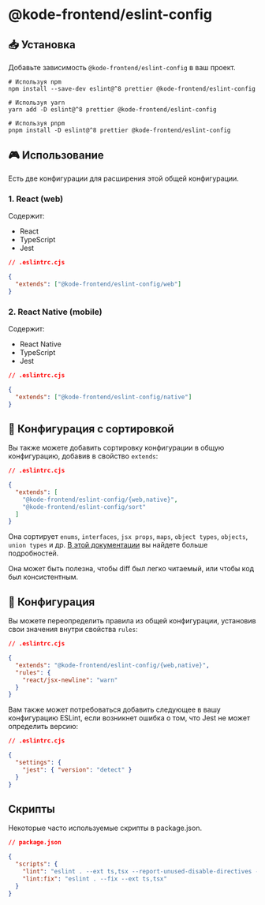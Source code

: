 # @kode-frontend/eslint-config

## 📥 Установка

Добавьте зависимость `@kode-frontend/eslint-config` в ваш проект.

```shell
# Используя npm
npm install --save-dev eslint@^8 prettier @kode-frontend/eslint-config

# Используя yarn
yarn add -D eslint@^8 prettier @kode-frontend/eslint-config

# Используя pnpm
pnpm install -D eslint@^8 prettier @kode-frontend/eslint-config
```

## 🎮 Использование

Есть две конфигурации для расширения этой общей конфигурации.

### 1. React (web)

Содержит:

- React
- TypeScript
- Jest

```json
// .eslintrc.cjs

{
  "extends": ["@kode-frontend/eslint-config/web"]
}
```

### 2. React Native (mobile)

Содержит:

- React Native
- TypeScript
- Jest

```json
// .eslintrc.cjs

{
  "extends": ["@kode-frontend/eslint-config/native"]
}
```

## 📖 Конфигурация с сортировкой

Вы также можете добавить сортировку конфигурации в общую конфигурацию, добавив в свойство `extends`:

```json
// .eslintrc.cjs

{
  "extends": [
    "@kode-frontend/eslint-config/{web,native}",
    "@kode-frontend/eslint-config/sort"
  ]
}
```

Она сортирует `enums`, `interfaces`, `jsx props`, `maps`, `object types`, `objects`, `union types` и др. [В этой документации]() вы найдете больше подробностей.

Она может быть полезна, чтобы diff был легко читаемый, или чтобы код был консистентным.

## 📝 Конфигурация

Вы можете переопределить правила из общей конфигурации, установив свои значения внутри свойства `rules`:

```json
// .eslintrc.cjs

{
  "extends": "@kode-frontend/eslint-config/{web,native}",
  "rules": {
    "react/jsx-newline": "warn"
  }
}
```

Вам также может потребоваться добавить следующее в вашу конфигурацию ESLint, если возникнет ошибка о том, что Jest не может определить версию:

```json
// .eslintrc.cjs

{
  "settings": {
    "jest": { "version": "detect" }
  }
}
```

## Скрипты

Некоторые часто используемые скрипты в package.json.

```json
// package.json

{
  "scripts": {
    "lint": "eslint . --ext ts,tsx --report-unused-disable-directives --max-warnings 0",
    "lint:fix": "eslint . --fix --ext ts,tsx"
  }
}
```
